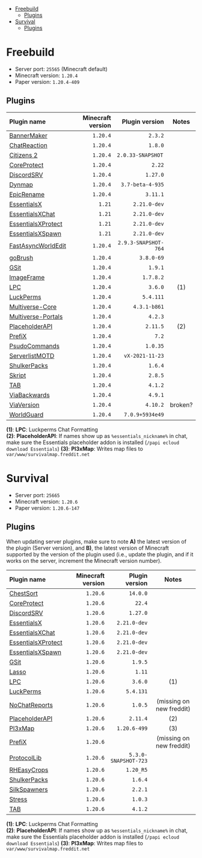 - [Freebuild](#freebuild)
  - [Plugins](#plugins)
- [Survival](#survival)
  - [Plugins](#plugins-1)

# Freebuild

- Server port: `25565` (Minecraft default)
- Minecraft version: `1.20.4`
- Paper version: `1.20.4-409`

## Plugins

| Plugin name                                                              | Minecraft version |       Plugin version |  Notes  |
|:------------------------------------------------------------------------ | -----------------:| --------------------:|:-------:|
| [BannerMaker](https://www.spigotmc.org/resources/4380/)                  |          `1.20.4` |              `2.3.2` |         |
| [ChatReaction](https://www.spigotmc.org/resources/3748/)                 |          `1.20.4` |              `1.8.0` |         |
| [Citizens 2](https://ci.citizensnpcs.co/job/citizens2/)                  |          `1.20.4` |   `2.0.33-SNAPSHOT ` |         |
| [CoreProtect](https://www.spigotmc.org/resources/8631/)                  |          `1.20.4` |               `2.22` |         |
| [DiscordSRV](https://www.spigotmc.org/resources/18494/)                  |          `1.20.4` |             `1.27.0` |         |
| [Dynmap](https://www.spigotmc.org/resources/274/)                        |          `1.20.4` |     `3.7-beta-4-935` |         |
| [EpicRename](https://www.spigotmc.org/resources/4341/)                   |          `1.20.4` |             `3.11.1` |         |
| [EssentialsX](https://www.spigotmc.org/resources/9089/)                  |            `1.21` |         `2.21.0-dev` |         |
| [EssentialsXChat](https://www.spigotmc.org/resources/9089/)              |            `1.21` |         `2.21.0-dev` |         |
| [EssentialsXProtect](https://www.spigotmc.org/resources/9089/)           |            `1.21` |         `2.21.0-dev` |         |
| [EssentialsXSpawn](https://www.spigotmc.org/resources/9089/)             |            `1.21` |         `2.21.0-dev` |         |
| [FastAsyncWorldEdit](https://www.spigotmc.org/resources/13932/)          |          `1.20.4` | `2.9.3-SNAPSHOT-764` |         |
| [goBrush](https://www.spigotmc.org/resources/23118/)                     |          `1.20.4` |           `3.8.0-69` |         |
| [GSit](https://www.spigotmc.org/resources/62325/)                        |          `1.20.4` |              `1.9.1` |         |
| [ImageFrame](https://www.spigotmc.org/resources/106031/)                 |          `1.20.4` |            `1.7.8.2` |         |
| [LPC](https://www.spigotmc.org/resources/68965/)                         |          `1.20.4` |              `3.6.0` |   (1)   |
| [LuckPerms](https://www.spigotmc.org/resources/28140/)                   |          `1.20.4` |            `5.4.111` |         |
| [Multiverse-Core](https://dev.bukkit.org/projects/multiverse-core)       |          `1.20.4` |         `4.3.1-b861` |         |
| [Multiverse-Portals](https://dev.bukkit.org/projects/multiverse-portals) |          `1.20.4` |              `4.2.3` |         |
| [PlaceholderAPI](https://www.spigotmc.org/resources/6245/)               |          `1.20.4` |             `2.11.5` |   (2)   |
| [PrefiX](https://www.spigotmc.org/resources/70359/)                      |          `1.20.4` |                `7.2` |         |
| [PsudoCommands](https://www.spigotmc.org/resources/56738/)               |          `1.20.4` |             `1.0.35` |         |
| [ServerlistMOTD](https://dev.bukkit.org/projects/serverlistmotd)         |          `1.20.4` |      `vX-2021-11-23` |         |
| [ShulkerPacks](https://www.spigotmc.org/resources/67466/)                |          `1.20.4` |              `1.6.4` |         |
| [Skript](https://www.spigotmc.org/resources/skript.114544/)              |          `1.20.4` |              `2.8.5` |         |
| [TAB](https://www.spigotmc.org/resources/57806/)                         |          `1.20.4` |              `4.1.2` |         |
| [ViaBackwards](https://www.spigotmc.org/resources/27448/)                |          `1.20.4` |              `4.9.1` |         |
| [ViaVersion](https://www.spigotmc.org/resources/19254/)                  |          `1.20.4` |             `4.10.2` | broken? |
| [WorldGuard](https://enginehub.org/worldguard)                           |          `1.20.4` |      `7.0.9+5934e49` |         |

**(1)**: **LPC**: Luckperms Chat Formatting  
**(2)**: **PlaceholderAPI**: If names show up as `%essentials_nickname%` in chat, make sure the Essentials placeholder addon is installed (`/papi ecloud download Essentials`)
**(3)**: **Pl3xMap**: Writes map files to `var/www/survivalmap.freddit.net`

# Survival

- Server port: `25665`
- Minecraft version: `1.20.6`
- Paper version: `1.20.6-147`

## Plugins

When updating server plugins, make sure to note **A)** the latest version of the plugin (Server version), and **B)**, the latest version of Minecraft supported by the version of the plugin used (i.e., update the plugin, and if it works on the server, increment the Minecraft version number).

| Plugin name                                                    | Minecraft version |       Plugin version |           Notes          |
|:-------------------------------------------------------------- | -----------------:| --------------------:|:------------------------:|
| [ChestSort](https://www.spigotmc.org/resources/59773/)         |          `1.20.6` |             `14.0.0` |                          |
| [CoreProtect](https://www.spigotmc.org/resources/8631/)        |          `1.20.6` |               `22.4` |                          |
| [DiscordSRV](https://www.spigotmc.org/resources/18494/)        |          `1.20.6` |             `1.27.0` |                          |
| [EssentialsX](https://www.spigotmc.org/resources/9089/)        |          `1.20.6` |         `2.21.0-dev` |                          |
| [EssentialsXChat](https://www.spigotmc.org/resources/9089/)    |          `1.20.6` |         `2.21.0-dev` |                          |
| [EssentialsXProtect](https://www.spigotmc.org/resources/9089/) |          `1.20.6` |         `2.21.0-dev` |                          |
| [EssentialsXSpawn](https://www.spigotmc.org/resources/9089/)   |          `1.20.6` |         `2.21.0-dev` |                          |
| [GSit](https://www.spigotmc.org/resources/62325/)              |          `1.20.6` |              `1.9.5` |                          |
| [Lasso](https://www.spigotmc.org/resources/54815/)             |          `1.20.6` |               `1.11` |                          |
| [LPC](https://www.spigotmc.org/resources/68965/)               |          `1.20.6` |              `3.6.0` |            (1)           |
| [LuckPerms](https://www.spigotmc.org/resources/28140/)         |          `1.20.6` |            `5.4.131` |                          |
| [NoChatReports](https://www.spigotmc.org/resources/102931/)    |          `1.20.6` |              `1.0.5` | (missing on new freddit) |
| [PlaceholderAPI](https://www.spigotmc.org/resources/6245/)     |          `1.20.6` |             `2.11.4` |            (2)           |
| [Pl3xMap](https://modrinth.com/plugin/pl3xmap)                 |          `1.20.6` |         `1.20.6-499` |            (3)           |
| [PrefiX](https://www.spigotmc.org/resources/70359/)            |          `1.20.6` |                      | (missing on new freddit) |
| [ProtocolLib](https://www.spigotmc.org/resources/1997/)        |          `1.20.6` | `5.3.0-SNAPSHOT-723` |                          |
| [RHEasyCrops](https://www.spigotmc.org/resources/86956/)       |          `1.20.6` |            `1.20_R5` |                          |
| [ShulkerPacks](https://www.spigotmc.org/resources/67466/)      |          `1.20.6` |              `1.6.4` |                          |
| [SilkSpawners](https://www.spigotmc.org/resources/60063/)      |          `1.20.6` |              `2.2.1` |                          |
| [Stress](https://www.spigotmc.org/resources/79374/)            |          `1.20.6` |              `1.0.3` |                          |
| [TAB](https://www.spigotmc.org/resources/57806/)               |          `1.20.6` |              `4.1.2` |                          |

**(1)**: **LPC**: Luckperms Chat Formatting  
**(2)**: **PlaceholderAPI**: If names show up as `%essentials_nickname%` in chat, make sure the Essentials placeholder addon is installed (`/papi ecloud download Essentials`)
**(3)**: **Pl3xMap**: Writes map files to `var/www/survivalmap.freddit.net`
